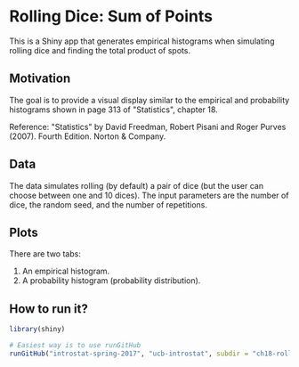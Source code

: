 # Rolling Dice: Sum of Points

This is a Shiny app that generates empirical histograms when simulating 
rolling dice and finding the total product of spots.


## Motivation

The goal is to provide a visual display similar to the empirical and 
probability histograms shown in page 313 of "Statistics", chapter 18.

Reference: "Statistics" by David Freedman, Robert Pisani and Roger Purves (2007). Fourth Edition. Norton & Company.


## Data

The data simulates rolling (by default) a pair of dice (but the user can choose between 
one and 10 dices). The input parameters are the number of dice, the random seed, and 
the number of repetitions.


## Plots

There are two tabs:

1. An empirical histogram.
2. A probability histogram (probability distribution).


## How to run it?

```R
library(shiny)

# Easiest way is to use runGitHub
runGitHub("introstat-spring-2017", "ucb-introstat", subdir = "ch18-roll-dice-product")
```
